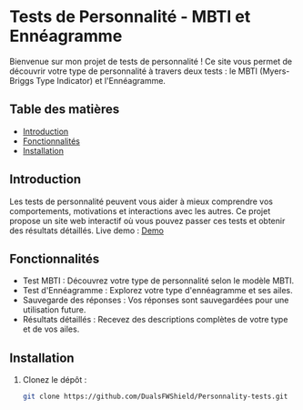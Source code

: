 # Tests de Personnalité - MBTI et Ennéagramme

Bienvenue sur mon projet de tests de personnalité ! Ce site vous permet de découvrir votre type de personnalité à travers deux tests : le MBTI (Myers-Briggs Type Indicator) et l'Ennéagramme.

## Table des matières

- [Introduction](#introduction)
- [Fonctionnalités](#fonctionnalités)
- [Installation](#installation)

## Introduction

Les tests de personnalité peuvent vous aider à mieux comprendre vos comportements, motivations et interactions avec les autres. Ce projet propose un site web interactif où vous pouvez passer ces tests et obtenir des résultats détaillés.
Live demo : [Demo](https://dualsfwshield.github.io/Personnality-tests/)

## Fonctionnalités

- Test MBTI : Découvrez votre type de personnalité selon le modèle MBTI.
- Test d'Ennéagramme : Explorez votre type d'ennéagramme et ses ailes.
- Sauvegarde des réponses : Vos réponses sont sauvegardées pour une utilisation future.
- Résultats détaillés : Recevez des descriptions complètes de votre type et de vos ailes.

## Installation

1. Clonez le dépôt :

   ```bash
   git clone https://github.com/DualsFWShield/Personnality-tests.git
